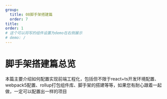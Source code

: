 ```yaml
---
group:
  title: 08脚手架搭建篇
  order: 7
title: 
order: 1
# 这个可以将写的组件设置为demo在右侧展示
# demo: /
---
```


# 脚手架搭建篇总览
本篇主要介绍如何配置实现前端工程化，包括但不限于react+ts开发环境配置、webpack5配置、rollup打包组件库、脚手架的搭建等等，如果您有耐心跟着一起做，一定可以配置出一样的项目


